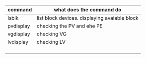 

| command | what does the command do |
| ---- | ---- |
| lsblk | list block devices. displaying avaiable block |
| pvdisplay | checking the PV and ehe PE|
| vgdisplay | checking VG |
| lvdisplay | checking LV |
|||
|||
|||
|||
